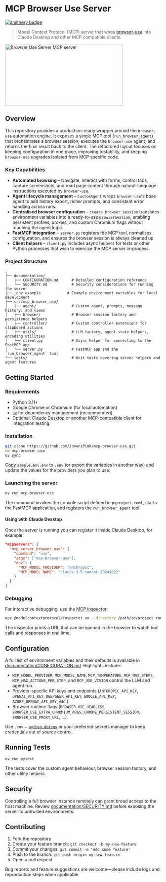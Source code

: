 # MCP Browser Use Server

[![smithery badge](https://smithery.ai/badge/@JovaniPink/mcp-browser-use)](https://smithery.ai/server/@JovaniPink/mcp-browser-use)

> Model Context Protocol (MCP) server that wires [browser-use](https://github.com/browser-use/browser-use) into Claude Desktop and other MCP compatible clients.

<a href="https://glama.ai/mcp/servers/tjea5rgnbv"><img width="380" height="200" src="https://glama.ai/mcp/servers/tjea5rgnbv/badge" alt="Browser Use Server MCP server" /></a>

## Overview

This repository provides a production-ready wrapper around the `browser-use` automation engine. It exposes a single MCP tool (`run_browser_agent`) that orchestrates a browser session, executes the `browser-use` agent, and returns the final result back to the client. The refactored layout focuses on keeping configuration in one place, improving testability, and keeping `browser-use` upgrades isolated from MCP specific code.

### Key Capabilities

- **Automated browsing** – Navigate, interact with forms, control tabs, capture screenshots, and read page content through natural-language instructions executed by `browser-use`.
- **Agent lifecycle management** – `CustomAgent` wraps `browser-use`'s base agent to add history export, richer prompts, and consistent error handling across runs.
- **Centralised browser configuration** – `create_browser_session` translates environment variables into a ready-to-use `BrowserSession`, enabling persistent profiles, proxies, and custom Chromium flags without touching the agent logic.
- **FastMCP integration** – `server.py` registers the MCP tool, normalises configuration, and ensures the browser session is always cleaned up.
- **Client helpers** – `client.py` includes async helpers for tests or other Python processes that wish to exercise the MCP server in-process.

### Project Structure

```
.
├── documentation/
│   ├── CONFIGURATION.md      # Detailed configuration reference
│   └── SECURITY.md           # Security considerations for running the server
├── .env.example            # Example environment variables for local development
├── src/mcp_browser_use/
│   ├── agent/                # Custom agent, prompts, message history, and views
│   ├── browser/              # Browser session factory and persistence helpers
│   ├── controller/           # Custom controller extensions for clipboard actions
│   ├── utils/                # LLM factory, agent state helpers, encoding utilities
│   ├── client.py             # Async helper for connecting to the FastMCP app
│   └── server.py             # FastMCP app and the `run_browser_agent` tool
└── tests/                    # Unit tests covering server helpers and agent features
```

## Getting Started

### Requirements

- Python 3.11+
- Google Chrome or Chromium (for local automation)
- [`uv`](https://github.com/astral-sh/uv) for dependency management (recommended)
- Optional: Claude Desktop or another MCP-compatible client for integration testing

### Installation

```bash
git clone https://github.com/JovaniPink/mcp-browser-use.git
cd mcp-browser-use
uv sync
```

Copy `sample.env.env` to `.env` (or export the variables in another way) and update the values for the providers you plan to use.

### Launching the server

```bash
uv run mcp-browser-use
```

The command invokes the console script defined in `pyproject.toml`, starts the FastMCP application, and registers the `run_browser_agent` tool.

#### Using with Claude Desktop

Once the server is running you can register it inside Claude Desktop, for example:

```json
"mcpServers": {
  "mcp_server_browser_use": {
    "command": "uvx",
    "args": ["mcp-browser-use"],
    "env": {
      "MCP_MODEL_PROVIDER": "anthropic",
      "MCP_MODEL_NAME": "claude-3-5-sonnet-20241022"
    }
  }
}
```

### Debugging

For interactive debugging, use the [MCP Inspector](https://github.com/modelcontextprotocol/inspector):

```bash
npx @modelcontextprotocol/inspector uv --directory /path/to/project run mcp-browser-use
```

The inspector prints a URL that can be opened in the browser to watch tool calls and responses in real time.

## Configuration

A full list of environment variables and their defaults is available in [documentation/CONFIGURATION.md](documentation/CONFIGURATION.md). Highlights include:

- `MCP_MODEL_PROVIDER`, `MCP_MODEL_NAME`, `MCP_TEMPERATURE`, `MCP_MAX_STEPS`, `MCP_MAX_ACTIONS_PER_STEP`, and `MCP_USE_VISION` control the LLM and agent run.
- Provider-specific API keys and endpoints (`ANTHROPIC_API_KEY`, `OPENAI_API_KEY`, `DEEPSEEK_API_KEY`, `GOOGLE_API_KEY`, `AZURE_OPENAI_API_KEY`, etc.).
- Browser runtime flags (`BROWSER_USE_HEADLESS`, `BROWSER_USE_EXTRA_CHROMIUM_ARGS`, `CHROME_PERSISTENT_SESSION`, `BROWSER_USE_PROXY_URL`, ...).

Use `.env` + [`python-dotenv`](https://pypi.org/project/python-dotenv/) or your preferred secrets manager to keep credentials out of source control.

## Running Tests

```bash
uv run pytest
```

The tests cover the custom agent behaviour, browser session factory, and other utility helpers.

## Security

Controlling a full browser instance remotely can grant broad access to the host machine. Review [documentation/SECURITY.md](documentation/SECURITY.md) before exposing the server to untrusted environments.

## Contributing

1. Fork the repository
2. Create your feature branch: `git checkout -b my-new-feature`
3. Commit your changes: `git commit -m 'Add some feature'`
4. Push to the branch: `git push origin my-new-feature`
5. Open a pull request

Bug reports and feature suggestions are welcome—please include logs and reproduction steps when applicable.
